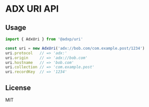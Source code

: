 # ADX URI API

## Usage

```typescript
import { AdxUri } from '@adxp/uri'

const uri = new AdxUri('adx://bob.com/com.example.post/1234')
uri.protocol   // => 'adx:'
uri.origin     // => 'adx://bob.com'
uri.hostname   // => 'bob.com'
uri.collection // => 'com.example.post'
uri.recordKey  // => '1234'
```

## License

MIT